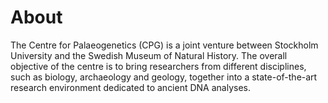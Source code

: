 # About
The Centre for Palaeogenetics (CPG) is a joint venture between Stockholm University and the Swedish Museum of Natural History. 
The overall objective of the centre is to bring researchers from different disciplines, such as biology, archaeology and geology, 
together into a state-of-the-art research environment dedicated to ancient DNA analyses.
